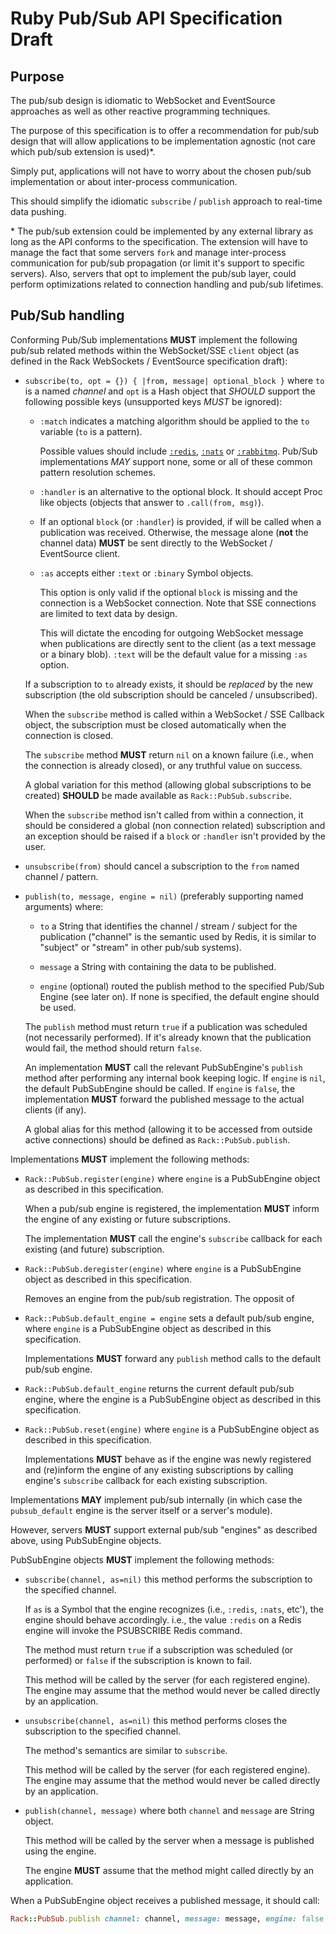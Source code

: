 # Ruby Pub/Sub API Specification Draft

## Purpose

The pub/sub design is idiomatic to WebSocket and EventSource approaches as well as other reactive programming techniques.

The purpose of this specification is to offer a recommendation for pub/sub design that will allow applications to be implementation agnostic (not care which pub/sub extension is used)\*.

Simply put, applications will not have to worry about the chosen pub/sub implementation or about inter-process communication.

This should simplify the idiomatic `subscribe` / `publish` approach to real-time data pushing.

\* The pub/sub extension could be implemented by any external library as long as the API conforms to the specification. The extension will have to manage the fact that some servers `fork` and manage inter-process communication for pub/sub propagation (or limit it's support to specific servers). Also, servers that opt to implement the pub/sub layer, could perform optimizations related to connection handling and pub/sub lifetimes.

## Pub/Sub handling

Conforming Pub/Sub implementations **MUST** implement the following pub/sub related methods within the WebSocket/SSE `client` object (as defined in the Rack WebSockets / EventSource specification draft):

* `subscribe(to, opt = {}) { |from, message| optional_block }` where `to` is a named *channel* and `opt` is a Hash object that *SHOULD* support the following possible keys (unsupported keys *MUST* be ignored):

    * `:match` indicates a matching algorithm should be applied to the `to` variable (`to` is a pattern).
    
        Possible values should include [`:redis`](https://github.com/antirez/redis/blob/398b2084af067ae4d669e0ce5a63d3bc89c639d3/src/util.c#L46-L167), [`:nats`](https://nats.io/documentation/faq/#wildcards) or [`:rabbitmq`](https://www.rabbitmq.com/tutorials/tutorial-five-ruby.html). Pub/Sub implementations *MAY* support none, some or all of these common pattern resolution schemes.
    
    * `:handler` is an alternative to the optional block. It should accept Proc like objects (objects that answer to `.call(from, msg)`).

    * If an optional `block` (or `:handler`) is provided, if will be called when a publication was received. Otherwise, the message alone (**not** the channel data) **MUST** be sent directly to the WebSocket / EventSource client.

    * `:as` accepts either `:text` or `:binary` Symbol objects.

        This option is only valid if the optional `block` is missing and the connection is a WebSocket connection. Note that SSE connections are limited to text data by design.

        This will dictate the encoding for outgoing WebSocket message when publications are directly sent to the client (as a text message or a binary blob). `:text` will be the default value for a missing `:as` option.
    
    If a subscription to `to` already exists, it should be *replaced* by the new subscription (the old subscription should be canceled / unsubscribed).

    When the `subscribe` method is called within a WebSocket / SSE Callback object, the subscription must be closed automatically when the connection is closed.
    
    The `subscribe` method **MUST** return `nil` on a known failure (i.e., when the connection is already closed), or any truthful value on success.

    A global variation for this method (allowing global subscriptions to be created) **SHOULD** be made available as `Rack::PubSub.subscribe`.

    When the `subscribe` method isn't called from within a connection, it should be considered a global (non connection related) subscription and an exception should be raised if a `block` or `:handler` isn't provided by the user.

* `unsubscribe(from)` should cancel a subscription to the `from` named channel / pattern.

* `publish(to, message, engine = nil)` (preferably supporting named arguments) where:

    * `to` a String that identifies the channel / stream / subject for the publication ("channel" is the semantic used by Redis, it is similar to "subject" or "stream" in other pub/sub systems).

    * `message` a String with containing the data to be published.

    * `engine` (optional) routed the publish method to the specified Pub/Sub Engine (see later on). If none is specified, the default engine should be used.

    The `publish` method must return `true` if a publication was scheduled (not necessarily performed). If it's already known that the publication would fail, the method should return `false`.

    An implementation **MUST** call the relevant PubSubEngine's `publish` method after performing any internal book keeping logic. If `engine` is `nil`, the default PubSubEngine should be called. If `engine` is `false`, the implementation **MUST** forward the published message to the actual clients (if any).

    A global alias for this method (allowing it to be accessed from outside active connections) should be defined as `Rack::PubSub.publish`.

Implementations **MUST** implement the following methods:

* `Rack::PubSub.register(engine)` where `engine` is a PubSubEngine object as described in this specification.

    When a pub/sub engine is registered, the implementation **MUST** inform the engine of any existing or future subscriptions.

    The implementation **MUST** call the engine's `subscribe` callback for each existing (and future) subscription.

* `Rack::PubSub.deregister(engine)` where `engine` is a PubSubEngine object as described in this specification.

    Removes an engine from the pub/sub registration. The opposit of 

* `Rack::PubSub.default_engine = engine` sets a default pub/sub engine, where `engine` is a PubSubEngine object as described in this specification.

    Implementations **MUST** forward any `publish` method calls to the default pub/sub engine.

* `Rack::PubSub.default_engine` returns the current default pub/sub engine, where the engine is a PubSubEngine object as described in this specification.

* `Rack::PubSub.reset(engine)` where `engine` is a PubSubEngine object as described in this specification.

    Implementations **MUST** behave as if the engine was newly registered and (re)inform the engine of any existing subscriptions by calling engine's `subscribe` callback for each existing subscription.

Implementations **MAY** implement pub/sub internally (in which case the `pubsub_default` engine is the server itself or a server's module).

However, servers **MUST** support external pub/sub "engines" as described above, using PubSubEngine objects.

PubSubEngine objects **MUST** implement the following methods:

* `subscribe(channel, as=nil)` this method performs the subscription to the specified channel.

    If `as` is a Symbol that the engine recognizes (i.e., `:redis`, `:nats`, etc'), the engine should behave accordingly. i.e., the value `:redis` on a Redis engine will invoke the PSUBSCRIBE Redis command.

    The method must return `true` if a subscription was scheduled (or performed) or `false` if the subscription is known to fail.

    This method will be called by the server (for each registered engine). The engine may assume that the method would never be called directly by an application.

* `unsubscribe(channel, as=nil)` this method performs closes the subscription to the specified channel.

    The method's semantics are similar to `subscribe`.

    This method will be called by the server (for each registered engine). The engine may assume that the method would never be called directly by an application.

* `publish(channel, message)` where both `channel` and `message` are String object.

    This method will be called by the server when a message is published using the engine.

    The engine **MUST** assume that the method might called directly by an application.

When a PubSubEngine object receives a published message, it should call:

```ruby
Rack::PubSub.publish channel: channel, message: message, engine: false
```
